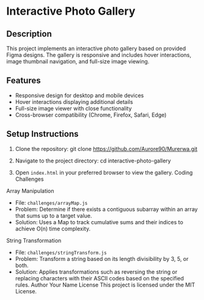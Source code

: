 # Interactive Photo Gallery

## Description
This project implements an interactive photo gallery based on provided Figma designs. The gallery is responsive and includes hover interactions, image thumbnail navigation, and full-size image viewing.

## Features
- Responsive design for desktop and mobile devices
- Hover interactions displaying additional details
- Full-size image viewer with close functionality
- Cross-browser compatibility (Chrome, Firefox, Safari, Edge)

## Setup Instructions
1. Clone the repository: git clone https://github.com/Aurore90/Murerwa.git
2. Navigate to the project directory: cd interactive-photo-gallery

3. Open `index.html` in your preferred browser to view the gallery.
Coding Challenges

Array Manipulation
- File: `challenges/arrayMap.js`
- Problem: Determine if there exists a contiguous subarray within an array that sums up to a target value.
- Solution: Uses a Map to track cumulative sums and their indices to achieve O(n) time complexity.

String Transformation
- File: `challenges/stringTransform.js`
- Problem: Transform a string based on its length divisibility by 3, 5, or both.
- Solution: Applies transformations such as reversing the string or replacing characters with their ASCII codes based on the specified rules.
Author
Your Name
License
This project is licensed under the MIT License.

